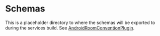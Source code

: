 # Schemas

This is a placeholder directory to where the schemas will be exported to during the services build. See [AndroidRoomConventionPlugin](../../build-logic/convention/src/main/kotlin/AndroidRoomConventionPlugin.kt).
